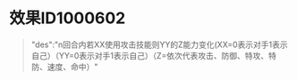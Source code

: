 # 效果ID1000602
> "des":"n回合内若XX使用攻击技能则YY的Z能力变化(XX=0表示对手1表示自己）（YY=0表示对手1表示自己）（Z=依次代表攻击、防御、特攻、特防、速度、命中）"
